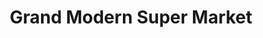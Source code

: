 ---
title: "Grand Modern Super Market"
url: /vijayawada/grand-modern-super-market/
shop: supermarket
---